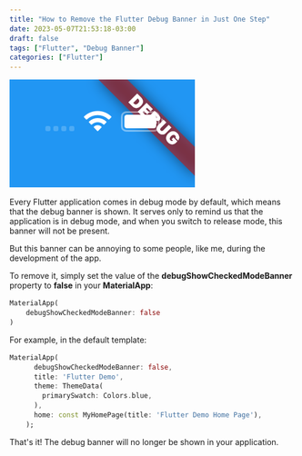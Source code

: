 ```yaml
---
title: "How to Remove the Flutter Debug Banner in Just One Step"
date: 2023-05-07T21:53:18-03:00
draft: false
tags: ["Flutter", "Debug Banner"]
categories: ["Flutter"]
---
```

![Flutter Debug Banner](debug-banner.png)

Every Flutter application comes in debug mode by default, which means that the debug banner is shown. It serves only to remind us that the application is in debug mode, and when you switch to release mode, this banner will not be present.

But this banner can be annoying to some people, like me, during the development of the app.

To remove it, simply set the value of the **debugShowCheckedModeBanner** property to **false** in your **MaterialApp**:

```dart
MaterialApp(
    debugShowCheckedModeBanner: false
)
```
For example, in the default template:

```dart
MaterialApp(
      debugShowCheckedModeBanner: false,
      title: 'Flutter Demo',
      theme: ThemeData(
        primarySwatch: Colors.blue,
      ),
      home: const MyHomePage(title: 'Flutter Demo Home Page'),
    );
```
That's it! The debug banner will no longer be shown in your application.

